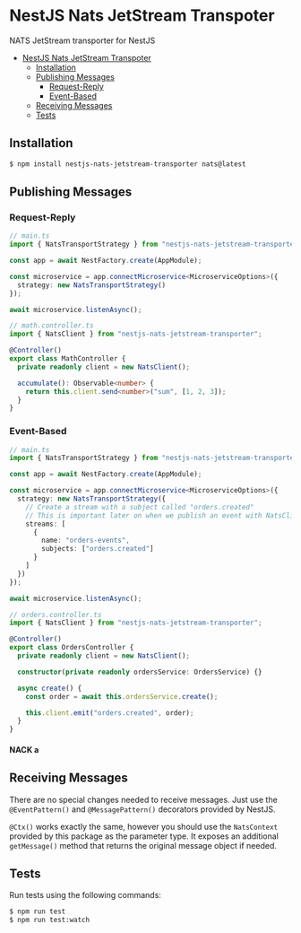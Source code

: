 # NestJS Nats JetStream Transpoter

NATS JetStream transporter for NestJS

- [NestJS Nats JetStream Transpoter](#nestjs-nats-jetstream-transpoter)
  - [Installation](#installation)
  - [Publishing Messages](#publishing-messages)
    - [Request-Reply](#request-reply)
    - [Event-Based](#event-based)
  - [Receiving Messages](#receiving-messages)
  - [Tests](#tests)
  
## Installation

```bash
$ npm install nestjs-nats-jetstream-transporter nats@latest
```

## Publishing Messages

### Request-Reply
```ts
// main.ts
import { NatsTransportStrategy } from "nestjs-nats-jetstream-transporter";

const app = await NestFactory.create(AppModule);

const microservice = app.connectMicroservice<MicroserviceOptions>({
  strategy: new NatsTransportStrategy()
});

await microservice.listenAsync();
```

```ts
// math.controller.ts
import { NatsClient } from "nestjs-nats-jetstream-transporter";

@Controller()
export class MathController {
  private readonly client = new NatsClient();

  accumulate(): Observable<number> {
    return this.client.send<number>("sum", [1, 2, 3]);
  }
}
```

### Event-Based
```ts
// main.ts
import { NatsTransportStrategy } from "nestjs-nats-jetstream-transporter";

const app = await NestFactory.create(AppModule);

const microservice = app.connectMicroservice<MicroserviceOptions>({
  strategy: new NatsTransportStrategy({
    // Create a stream with a subject called "orders.created"
    // This is important later on when we publish an event with NatsClient
    streams: [
      {
        name: "orders-events",
        subjects: ["orders.created"]
      }
    ]
  })
});

await microservice.listenAsync();
```

```ts
// orders.controller.ts
import { NatsClient } from "nestjs-nats-jetstream-transporter";

@Controller()
export class OrdersController {
  private readonly client = new NatsClient();

  constructor(private readonly ordersService: OrdersService) {}

  async create() {
    const order = await this.ordersService.create();

    this.client.emit("orders.created", order);
  }
}
```

#### NACK a

## Receiving Messages

There are no special changes needed to receive messages. Just use the `@EventPattern()` and `@MessagePattern()` decorators provided by NestJS.

`@Ctx()` works exactly the same, however you should use the `NatsContext` provided by this package as the parameter type. It exposes an additional `getMessage()` method that returns the original message object if needed.

## Tests

Run tests using the following commands:
```bash
$ npm run test
$ npm run test:watch
```
